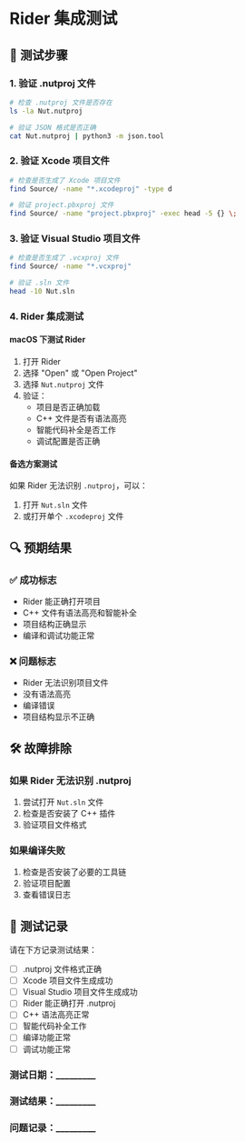 # Rider 集成测试

## 🧪 测试步骤

### 1. 验证 .nutproj 文件
```bash
# 检查 .nutproj 文件是否存在
ls -la Nut.nutproj

# 验证 JSON 格式是否正确
cat Nut.nutproj | python3 -m json.tool
```

### 2. 验证 Xcode 项目文件
```bash
# 检查是否生成了 Xcode 项目文件
find Source/ -name "*.xcodeproj" -type d

# 验证 project.pbxproj 文件
find Source/ -name "project.pbxproj" -exec head -5 {} \;
```

### 3. 验证 Visual Studio 项目文件
```bash
# 检查是否生成了 .vcxproj 文件
find Source/ -name "*.vcxproj"

# 验证 .sln 文件
head -10 Nut.sln
```

### 4. Rider 集成测试

#### macOS 下测试 Rider
1. 打开 Rider
2. 选择 "Open" 或 "Open Project"
3. 选择 `Nut.nutproj` 文件
4. 验证：
   - 项目是否正确加载
   - C++ 文件是否有语法高亮
   - 智能代码补全是否工作
   - 调试配置是否正确

#### 备选方案测试
如果 Rider 无法识别 `.nutproj`，可以：
1. 打开 `Nut.sln` 文件
2. 或打开单个 `.xcodeproj` 文件

## 🔍 预期结果

### ✅ 成功标志
- Rider 能正确打开项目
- C++ 文件有语法高亮和智能补全
- 项目结构正确显示
- 编译和调试功能正常

### ❌ 问题标志
- Rider 无法识别项目文件
- 没有语法高亮
- 编译错误
- 项目结构显示不正确

## 🛠️ 故障排除

### 如果 Rider 无法识别 .nutproj
1. 尝试打开 `Nut.sln` 文件
2. 检查是否安装了 C++ 插件
3. 验证项目文件格式

### 如果编译失败
1. 检查是否安装了必要的工具链
2. 验证项目配置
3. 查看错误日志

## 📝 测试记录

请在下方记录测试结果：

- [ ] .nutproj 文件格式正确
- [ ] Xcode 项目文件生成成功
- [ ] Visual Studio 项目文件生成成功
- [ ] Rider 能正确打开 .nutproj
- [ ] C++ 语法高亮正常
- [ ] 智能代码补全工作
- [ ] 编译功能正常
- [ ] 调试功能正常

### 测试日期：_________
### 测试结果：_________
### 问题记录：_________ 